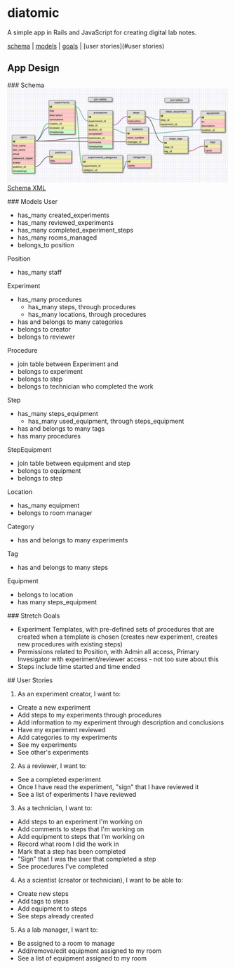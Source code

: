 # diatomic
A simple app in Rails and JavaScript for creating digital lab notes.

[schema](#schema) | [models](#models) | [goals](#goals) | [user stories](#user stories)

## App Design

###<a name="schema"></a> Schema
![Database schema](diatomic_schema.jpg)
[Schema XML](db_schema.xml)

###<a name="models"></a> Models
User
  - has_many created_experiments
  - has_many reviewed_experiments
  - has_many completed_experiment_steps
  - has_many rooms_managed
  - belongs_to position

Position
  - has_many staff

Experiment
  - has_many procedures
    - has_many steps, through procedures
    - has_many locations, through procedures
  - has and belongs to many categories
  - belongs to creator
  - belongs to reviewer

Procedure
  - join table between Experiment and
  - belongs to experiment
  - belongs to step
  - belongs to technician who completed the work

Step
  - has_many steps_equipment
    - has_many used_equipment, through steps_equipment
  - has and belongs to many tags
  - has many procedures

StepEquipment
  - join table between equipment and step
  - belongs to equipment
  - belongs to step

Location
  - has_many equipment
  - belongs to room manager

Category
  - has and belongs to many experiments

Tag
  - has and belongs to many steps

Equipment
  - belongs to location
  - has many steps_equipment

###<a name="goals"></a> Stretch Goals
- Experiment Templates, with pre-defined sets of procedures that are created when a template is chosen (creates new experiment, creates new procedures with existing steps)
- Permissions related to Position, with Admin all access, Primary Invesigator with experiment/reviewer access - not too sure about this
- Steps include time started and time ended

##<a name="user_stories"></a> User Stories
1. As an experiment creator, I want to:
  - Create a new experiment
  - Add steps to my experiments through procedures
  - Add information to my experiment through description and conclusions
  - Have my experiment reviewed
  - Add categories to my experiments
  - See my experiments
  - See other's experiments
2. As a reviewer, I want to:
  - See a completed experiment
  - Once I have read the experiment, "sign" that I have reviewed it
  - See a list of experiments I have reviewed
3. As a technician, I want to:
  - Add steps to an experiment I'm working on
  - Add comments to steps that I'm working on
  - Add equipment to steps that I'm working on
  - Record what room I did the work in
  - Mark that a step has been completed
  - "Sign" that I was the user that completed a step
  - See procedures I've completed
4. As a scientist (creator or technician), I want to be able to:
  - Create new steps
  - Add tags to steps
  - Add equipment to steps
  - See steps already created
5. As a lab manager, I want to:
  - Be assigned to a room to manage
  - Add/remove/edit equipment assigned to my room
  - See a list of equipment assigned to my room
